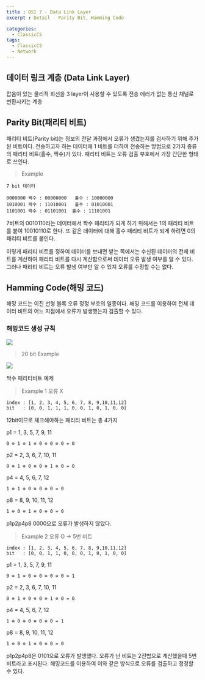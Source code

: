 ```yaml
---
title : OSI 7 - Data Link Layer
excerpt : Detail - Parity Bit, Hamming Code

categories:
  - ClassicCS
tags:
  - ClassicCS
  - Network
---
```


## 데이터 링크 계층 (Data Link Layer)

잡음이 있는 물리적 회선을 3 layer이 사용할 수 있도록 전송 에러가 없는 통신 채널로 변환시키는 계층

## Parity Bit(패리티 비트)

패리티 비트(Parity bit)는 정보의 전달 과정에서 오류가 생겼는지를 검사하기 위해 추가된 비트이다. 전송하고자 하는 데이터에 1 비트를 더하여 전송하는 방법으로 2가지 종류의 패리티 비트(홀수, 짝수)가 있다. 패리티 비트는 오류 검출 부호에서 가장 간단한 형태로 쓰인다.

> Example

```
7 bit 데이터

0000000 짝수 : 00000000	홀수 : 10000000
1010001 짝수 : 11010001	홀수 : 01010001
1101001 짝수 : 01101001  홀수 : 11101001
```

7비트의 0010110라는 데이터에서 짝수 패리티가 되게 하기 위해서는 1의 패리티 비트를 붙여 10010110로 한다. 또 같은 데이터에 대해 홀수 패리티 비트가 되게 하려면 0의 패리티 비트를 붙인다.

이렇게 패리티 비트를 정하여 데이터를 보내면 받는 쪽에서는 수신된 데이터의 전체 비트를 계산하여 패리티 비트를 다시 계산함으로써 데이터 오류 발생 여부를 알 수 있다. 그러나 패리티 비트는 오류 발생 여부만 알 수 있지 오류를 수정할 수는 없다.

## Hamming Code(해밍 코드)

해밍 코드는 이진 선형 블록 오류 정정 부호의 일종이다. 해밍 코드를 이용하여 전체 데이터 비트의 어느 지점에서 오류가 발생했는지 검출할 수 있다.

### 해밍코드 생성 규칙

![](https://user-images.githubusercontent.com/44635266/66753811-85af2600-eecf-11e9-94b0-c2b11368df78.png)

> 20 bit Example

![](https://user-images.githubusercontent.com/44635266/66753813-85af2600-eecf-11e9-9620-e5145c1432a3.png)

짝수 패리티비트 예제 

> Example 1 오류 X

```
index : [1, 2, 3, 4, 5, 6, 7, 8, 9,10,11,12]
bit   : [0, 0, 1, 1, 1, 0, 0, 1, 0, 1, 0, 0]
```

12bit이므로 체크해야하는 패리티 비트는 총 4가지

p1 = 1, 3, 5, 7, 9, 11

```
0 ⊕ 1 ⊕ 1 ⊕ 0 ⊕ 0 ⊕ 0 = 0
```

p2 = 2, 3, 6, 7, 10, 11

```
0 ⊕ 1 ⊕ 0 ⊕ 0 ⊕ 1 ⊕ 0 = 0
```

p4 = 4, 5, 6, 7, 12

```
1 ⊕ 1 ⊕ 0 ⊕ 0 ⊕ 0 = 0
```

p8 = 8, 9, 10, 11, 12

```
1 ⊕ 0 ⊕ 1 ⊕ 0 ⊕ 0 = 0
```

p1p2p4p8 0000으로 오류가 발생하지 않았다.

> Example 2 오류 O -> 5번 비트

```
index : [1, 2, 3, 4, 5, 6, 7, 8, 9,10,11,12]
bit   : [0, 0, 1, 1, 0, 0, 0, 1, 0, 1, 0, 0]
```

p1 = 1, 3, 5, 7, 9, 11

```
0 ⊕ 1 ⊕ 0 ⊕ 0 ⊕ 0 ⊕ 0 = 1
```

p2 = 2, 3, 6, 7, 10, 11

```
0 ⊕ 1 ⊕ 0 ⊕ 0 ⊕ 1 ⊕ 0 = 0
```

p4 = 4, 5, 6, 7, 12

```
1 ⊕ 0 ⊕ 0 ⊕ 0 ⊕ 0 = 1
```

p8 = 8, 9, 10, 11, 12

```
1 ⊕ 0 ⊕ 1 ⊕ 0 ⊕ 0 = 0
```

p1p2p4p8은 0101으로 오류가 발생했다. 오류가 난 비트는 2진법으로 계산했을때 5번 비트라고 표시된다. 해밍코드를 이용하여 이와 같은 방식으로 오류를 검출하고 정정할 수 있다.
